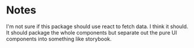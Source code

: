 # Notes

I'm not sure if this package should use react to fetch data.
I think it should. It should package the whole components
but separate out the pure UI components into something like
storybook.
